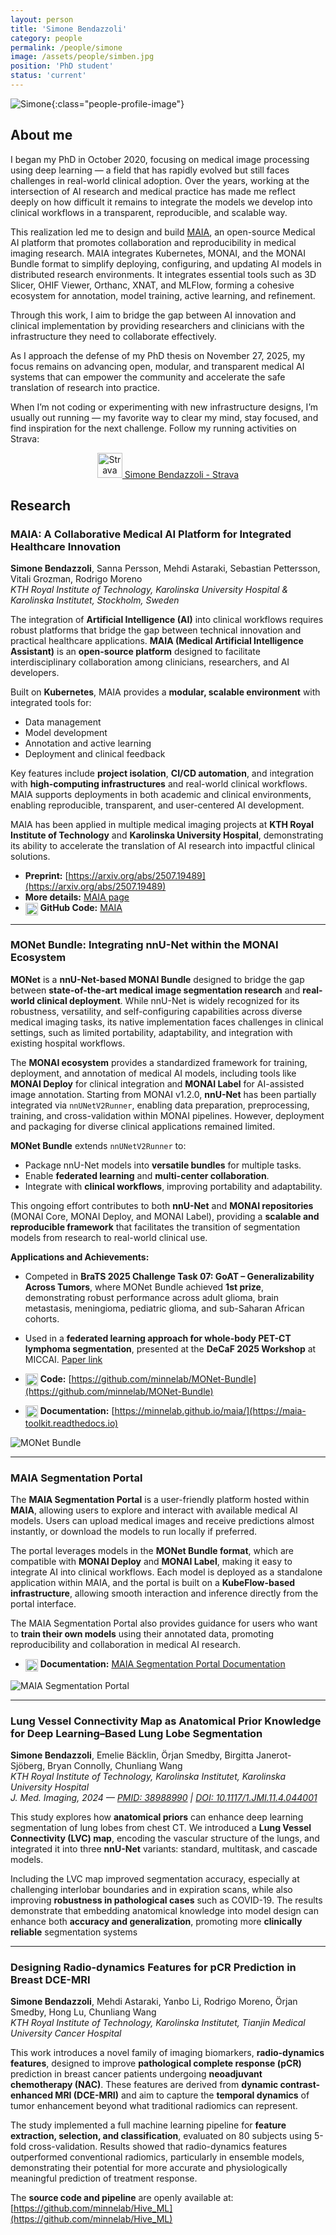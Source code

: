 ```yaml
---
layout: person
title: 'Simone Bendazzoli'
category: people
permalink: /people/simone
image: /assets/people/simben.jpg
position: 'PhD student'
status: 'current'
---
```


![Simone](/assets/people/simben.jpg){:class="people-profile-image"}

## About me

I began my PhD in October 2020, focusing on medical image processing using deep learning — a field that has rapidly evolved but still faces challenges in real-world clinical adoption. Over the years, working at the intersection of AI research and medical practice has made me reflect deeply on how difficult it remains to integrate the models we develop into clinical workflows in a transparent, reproducible, and scalable way.

This realization led me to design and build [MAIA](/maia/), an open-source Medical AI platform that promotes collaboration and reproducibility in medical imaging research. MAIA integrates Kubernetes, MONAI, and the MONAI Bundle format to simplify deploying, configuring, and updating AI models in distributed research environments. It integrates essential tools such as 3D Slicer, OHIF Viewer, Orthanc, XNAT, and MLFlow, forming a cohesive ecosystem for annotation, model training, active learning, and refinement.

Through this work, I aim to bridge the gap between AI innovation and clinical implementation by providing researchers and clinicians with the infrastructure they need to collaborate effectively.

As I approach the defense of my PhD thesis on November 27, 2025, my focus remains on advancing open, modular, and transparent medical AI systems that can empower the community and accelerate the safe translation of research into practice.

When I’m not coding or experimenting with new infrastructure designs, I’m usually out running — my favorite way to clear my mind, stay focused, and find inspiration for the next challenge. Follow my running activities on Strava:
<p align="center">
  <a href="https://www.strava.com/athletes/107384738">
    <img src="/assets/socials/strava_black.png" alt="Strava" width="40">
    Simone Bendazzoli - Strava
  </a>
</p>



## Research

### MAIA: A Collaborative Medical AI Platform for Integrated Healthcare Innovation

**Simone Bendazzoli**, Sanna Persson, Mehdi Astaraki, Sebastian Pettersson, Vitali Grozman, Rodrigo Moreno  
*KTH Royal Institute of Technology,  Karolinska University Hospital & Karolinska Institutet, Stockholm, Sweden*  

The integration of **Artificial Intelligence (AI)** into clinical workflows requires robust platforms that bridge the gap between technical innovation and practical healthcare applications. **MAIA (Medical Artificial Intelligence Assistant)** is an **open-source platform** designed to facilitate interdisciplinary collaboration among clinicians, researchers, and AI developers.  

Built on **Kubernetes**, MAIA provides a **modular, scalable environment** with integrated tools for:  
- Data management  
- Model development  
- Annotation and active learning  
- Deployment and clinical feedback  

Key features include **project isolation**, **CI/CD automation**, and integration with **high-computing infrastructures** and real-world clinical workflows. MAIA supports deployments in both academic and clinical environments, enabling reproducible, transparent, and user-centered AI development.  

MAIA has been applied in multiple medical imaging projects at **KTH Royal Institute of Technology** and **Karolinska University Hospital**, demonstrating its ability to accelerate the translation of AI research into impactful clinical solutions.  

- **Preprint:** [https://arxiv.org/abs/2507.19489](https://arxiv.org/abs/2507.19489)  
- **More details:** [MAIA page](/maia/)
- <img src="https://cdn.jsdelivr.net/gh/simple-icons/simple-icons/icons/github.svg" alt="GitHub" width="20" style="vertical-align:middle"> **GitHub Code:** [MAIA](https://github.com/minnelab/MAIA)
  
---

### MONet Bundle: Integrating nnU-Net within the MONAI Ecosystem

**MONet** is a **nnU-Net-based MONAI Bundle** designed to bridge the gap between **state-of-the-art medical image segmentation research** and **real-world clinical deployment**. While nnU-Net is widely recognized for its robustness, versatility, and self-configuring capabilities across diverse medical imaging tasks, its native implementation faces challenges in clinical settings, such as limited portability, adaptability, and integration with existing hospital workflows.

The **MONAI ecosystem** provides a standardized framework for training, deployment, and annotation of medical AI models, including tools like **MONAI Deploy** for clinical integration and **MONAI Label** for AI-assisted image annotation. Starting from MONAI v1.2.0, **nnU-Net** has been partially integrated via `nnUNetV2Runner`, enabling data preparation, preprocessing, training, and cross-validation within MONAI pipelines. However, deployment and packaging for diverse clinical applications remained limited.

**MONet Bundle** extends `nnUNetV2Runner` to:  
- Package nnU-Net models into **versatile bundles** for multiple tasks.  
- Enable **federated learning** and **multi-center collaboration**.  
- Integrate with **clinical workflows**, improving portability and adaptability.  

This ongoing effort contributes to both **nnU-Net** and **MONAI repositories** (MONAI Core, MONAI Deploy, and MONAI Label), providing a **scalable and reproducible framework** that facilitates the transition of segmentation models from research to real-world clinical use.  

**Applications and Achievements:**  
- Competed in **BraTS 2025 Challenge Task 07: GoAT – Generalizability Across Tumors**, where MONet Bundle achieved **1st prize**, demonstrating robust performance across adult glioma, brain metastasis, meningioma, pediatric glioma, and sub-Saharan African cohorts.  
- Used in a **federated learning approach for whole-body PET-CT lymphoma segmentation**, presented at the **DeCaF 2025 Workshop** at MICCAI. [Paper link](https://link.springer.com/chapter/10.1007/978-3-032-05663-4_10)  


- <img src="https://cdn.jsdelivr.net/gh/simple-icons/simple-icons/icons/github.svg" alt="GitHub" width="20" style="vertical-align:middle"> **Code:** [https://github.com/minnelab/MONet-Bundle](https://github.com/minnelab/MONet-Bundle)
- <img src="https://cdn.jsdelivr.net/gh/simple-icons/simple-icons/icons/readthedocs.svg" alt="Documentation" width="20" style="vertical-align:middle"> **Documentation:** [https://minnelab.github.io/maia/](https://maia-toolkit.readthedocs.io)

![MONet Bundle](/assets/MONet_Bundle.png)

---

### MAIA Segmentation Portal


The **MAIA Segmentation Portal** is a user-friendly platform hosted within **MAIA**, allowing users to explore and interact with available medical AI models. Users can upload medical images and receive predictions almost instantly, or download the models to run locally if preferred.  

The portal leverages models in the **MONet Bundle format**, which are compatible with **MONAI Deploy** and **MONAI Label**, making it easy to integrate AI into clinical workflows. Each model is deployed as a standalone application within MAIA, and the portal is built on a **KubeFlow-based infrastructure**, allowing smooth interaction and inference directly from the portal interface.

The MAIA Segmentation Portal also provides guidance for users who want to **train their own models** using their annotated data, promoting reproducibility and collaboration in medical AI research.

- <img src="https://cdn.jsdelivr.net/gh/simple-icons/simple-icons/icons/readthedocs.svg" alt="Documentation" width="20" style="vertical-align:middle"> **Documentation:** [MAIA Segmentation Portal Documentation](https://monet-bundle.readthedocs.io/en/latest/MAIA_Segmentation_Portal.html)

![MAIA Segmentation Portal](/assets/MAIA_Segmentation_Portal.png)

---
### Lung Vessel Connectivity Map as Anatomical Prior Knowledge for Deep Learning–Based Lung Lobe Segmentation  
**Simone Bendazzoli**, Emelie Bäcklin, Örjan Smedby, Birgitta Janerot-Sjöberg, Bryan Connolly, Chunliang Wang  
*KTH Royal Institute of Technology, Karolinska Institutet, Karolinska University Hospital*  
*J. Med. Imaging, 2024 — [PMID: 38988990](https://pubmed.ncbi.nlm.nih.gov/38988990/) | [DOI: 10.1117/1.JMI.11.4.044001](https://doi.org/10.1117/1.JMI.11.4.044001)*  

This study explores how **anatomical priors** can enhance deep learning segmentation of lung lobes from chest CT. We introduced a **Lung Vessel Connectivity (LVC) map**, encoding the vascular structure of the lungs, and integrated it into three **nnU-Net** variants: standard, multitask, and cascade models.  

Including the LVC map improved segmentation accuracy, especially at challenging interlobar boundaries and in expiration scans, while also improving **robustness in pathological cases** such as COVID-19. The results demonstrate that embedding anatomical knowledge into model design can enhance both **accuracy and generalization**, promoting more **clinically reliable** segmentation systems

---

### Designing Radio-dynamics Features for pCR Prediction in Breast DCE-MRI  
**Simone Bendazzoli**, Mehdi Astaraki, Yanbo Li, Rodrigo Moreno, Örjan Smedby, Hong Lu, Chunliang Wang  
*KTH Royal Institute of Technology, Karolinska Institutet, Tianjin Medical University Cancer Hospital*  

This work introduces a novel family of imaging biomarkers, **radio-dynamics features**, designed to improve **pathological complete response (pCR)** prediction in breast cancer patients undergoing **neoadjuvant chemotherapy (NAC)**. These features are derived from **dynamic contrast-enhanced MRI (DCE-MRI)** and aim to capture the **temporal dynamics** of tumor enhancement beyond what traditional radiomics can represent.  

The study implemented a full machine learning pipeline for **feature extraction, selection, and classification**, evaluated on 80 subjects using 5-fold cross-validation. Results showed that radio-dynamics features outperformed conventional radiomics, particularly in ensemble models, demonstrating their potential for more accurate and physiologically meaningful prediction of treatment response.  

The **source code and pipeline** are openly available at: [https://github.com/minnelab/Hive_ML](https://github.com/minnelab/Hive_ML)  

